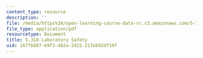 ```yaml
---
content_type: resource
description: ''
file: /media/https%3A/open-learning-course-data-rc.s3.amazonaws.com/5-310-laboratory-chemistry-fall-2019/167fbb07b9f3482a2422217eb92df19f_MIT5_310F19_safety.pdf
file_type: application/pdf
resourcetype: Document
title: 5.310 Laboratory Safety
uid: 167fbb07-b9f3-482a-2422-217eb92df19f
---
```

